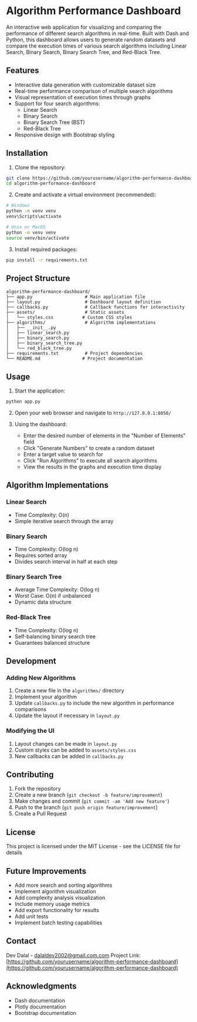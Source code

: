 # Algorithm Performance Dashboard

An interactive web application for visualizing and comparing the performance of different search algorithms in real-time. Built with Dash and Python, this dashboard allows users to generate random datasets and compare the execution times of various search algorithms including Linear Search, Binary Search, Binary Search Tree, and Red-Black Tree.

## Features

- Interactive data generation with customizable dataset size
- Real-time performance comparison of multiple search algorithms
- Visual representation of execution times through graphs
- Support for four search algorithms:
  - Linear Search
  - Binary Search
  - Binary Search Tree (BST)
  - Red-Black Tree
- Responsive design with Bootstrap styling

## Installation

1. Clone the repository:
```bash
git clone https://github.com/yourusername/algorithm-performance-dashboard.git
cd algorithm-performance-dashboard
```

2. Create and activate a virtual environment (recommended):
```bash
# Windows
python -m venv venv
venv\Scripts\activate

# Unix or MacOS
python -m venv venv
source venv/bin/activate
```

3. Install required packages:
```bash
pip install -r requirements.txt
```

## Project Structure

```
algorithm-performance-dashboard/
├── app.py                    # Main application file
├── layout.py                 # Dashboard layout definition
├── callbacks.py              # Callback functions for interactivity
├── assets/                   # Static assets
│   └── styles.css           # Custom CSS styles
├── algorithms/               # Algorithm implementations
│   ├── __init__.py
│   ├── linear_search.py
│   ├── binary_search.py
│   ├── binary_search_tree.py
│   └── red_black_tree.py
├── requirements.txt          # Project dependencies
└── README.md                # Project documentation
```

## Usage

1. Start the application:
```bash
python app.py
```

2. Open your web browser and navigate to `http://127.0.0.1:8050/`

3. Using the dashboard:
   - Enter the desired number of elements in the "Number of Elements" field
   - Click "Generate Numbers" to create a random dataset
   - Enter a target value to search for
   - Click "Run Algorithms" to execute all search algorithms
   - View the results in the graphs and execution time display

## Algorithm Implementations

### Linear Search
- Time Complexity: O(n)
- Simple iterative search through the array

### Binary Search
- Time Complexity: O(log n)
- Requires sorted array
- Divides search interval in half at each step

### Binary Search Tree
- Average Time Complexity: O(log n)
- Worst Case: O(n) if unbalanced
- Dynamic data structure

### Red-Black Tree
- Time Complexity: O(log n)
- Self-balancing binary search tree
- Guarantees balanced structure

## Development

### Adding New Algorithms

1. Create a new file in the `algorithms/` directory
2. Implement your algorithm
3. Update `callbacks.py` to include the new algorithm in performance comparisons
4. Update the layout if necessary in `layout.py`

### Modifying the UI

1. Layout changes can be made in `layout.py`
2. Custom styles can be added to `assets/styles.css`
3. New callbacks can be added in `callbacks.py`

## Contributing

1. Fork the repository
2. Create a new branch (`git checkout -b feature/improvement`)
3. Make changes and commit (`git commit -am 'Add new feature'`)
4. Push to the branch (`git push origin feature/improvement`)
5. Create a Pull Request

## License

This project is licensed under the MIT License - see the LICENSE file for details

## Future Improvements

- Add more search and sorting algorithms
- Implement algorithm visualization
- Add complexity analysis visualization
- Include memory usage metrics
- Add export functionality for results
- Add unit tests
- Implement batch testing capabilities

## Contact

Dev Dalal - dalaldev2002@gmail.com.com
Project Link: [https://github.com/yourusername/algorithm-performance-dashboard](https://github.com/yourusername/algorithm-performance-dashboard)

## Acknowledgments

- Dash documentation
- Plotly documentation
- Bootstrap documentation